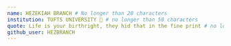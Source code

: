 ```yaml
---
name: HEZEKIAH BRANCH # No longer than 28 characters
institution: TUFTS UNIVERSITY 🚩 # no longer than 58 characters
quote: Life is your birthright, they hid that in the fine print # no longer than 100 characters, avoid using quotes(") to guarantee the format remains the same.
github_user: HEZBRANCH
---
```

